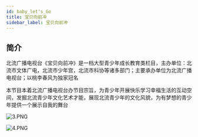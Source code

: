 ```yaml
---
id: baby_let's_Go
title: 宝贝向前冲
sidebar_label: 宝贝向前冲
---
```


## 简介

北流广播电视台《宝贝向前冲》是一档大型青少年成长教育类栏目，主办单位：北流市文体广电，北流市少年宫，北流市科协等诸多部门；主要承办单位为北流广播电视台；以桃李春风为独家冠名

本节目本着北流广播电视台办节目宗旨，为青少年开展快乐学习幸福生活的互动空间，发掘北流青少年文化艺术才能，展现北流青少年的文化风貌，为有梦想的青少年提供一个展示自我的舞台

![3.PNG](https://s2.loli.net/2022/09/02/ywcdIlxK65RtJ4L.png)

![4.PNG](https://s2.loli.net/2022/09/02/B4ItDC5GXkzPhVS.png)
